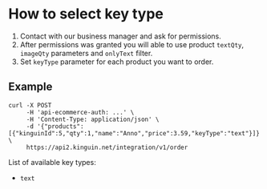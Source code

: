 # How to select key type

1. Contact with our business manager and ask for permissions.
2. After permissions was granted you will able to use product `textQty`, `imageQty` parameters and `onlyText` filter.
3. Set `keyType` parameter for each product you want to order.

## Example
```
curl -X POST
     -H 'api-ecommerce-auth: ...' \
     -H 'Content-Type: application/json' \
     -d '{"products":[{"kinguinId":5,"qty":1,"name":"Anno","price":3.59,"keyType":"text"}]}' \
     https://api2.kinguin.net/integration/v1/order
```

List of available key types:

* `text`
